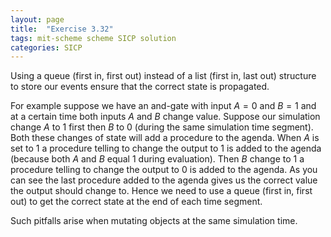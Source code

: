 ```yaml
---
layout: page
title:  "Exercise 3.32"
tags: mit-scheme scheme SICP solution
categories: SICP
---
```

Using a queue (first in, first out) instead of a list (first in, last out) structure to store our events ensure that the correct state is propagated.

For example suppose we have an and-gate with input $A=0$ and $B=1$ and at a certain time both inputs $A$ and $B$ change value. Suppose our simulation change $A$ to $1$ first then $B$ to $0$ (during the same simulation time segment). Both these changes of state will add a procedure to the agenda. When $A$ is set to $1$ a procedure telling to change the output to $1$ is added to the agenda (because both $A$ and $B$ equal $1$ during evaluation). Then $B$ change to $1$ a procedure telling to change the output to $0$ is added to the agenda. As you can see the last procedure added to the agenda gives us the correct value the output should change to. Hence we need to use a queue (first in, first out) to get the correct state at the end of each time segment.

Such pitfalls arise when mutating objects at the same simulation time.
